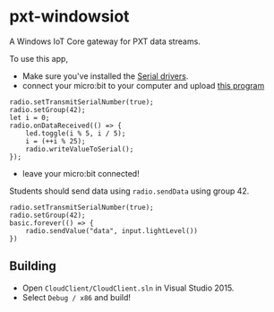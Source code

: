 # pxt-windowsiot

A Windows IoT Core gateway for PXT data streams.

To use this app,

* Make sure you've installed the [Serial drivers](https://codethemicrobit.com/device/serial).
* connect your micro:bit to your computer and upload [this program](https://codethemicrobit.com/xuvcgmjfbq)

```
radio.setTransmitSerialNumber(true);
radio.setGroup(42);
let i = 0;
radio.onDataReceived(() => {
    led.toggle(i % 5, i / 5);
    i = (++i % 25);
    radio.writeValueToSerial();
});
```

* leave your micro:bit connected!

Students should send data using `radio.sendData` using group 42.

```
radio.setTransmitSerialNumber(true);
radio.setGroup(42);
basic.forever(() => {
    radio.sendValue("data", input.lightLevel())
})
```

## Building

* Open `CloudClient/CloudClient.sln` in Visual Studio 2015.
* Select `Debug / x86` and build!

